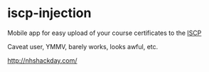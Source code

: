 # iscp-injection

Mobile app for easy upload of your course certificates to the [ISCP](https://www.iscp.ac.uk/Default.aspx)

Caveat user, YMMV, barely works, looks awful, etc.

http://nhshackday.com/
